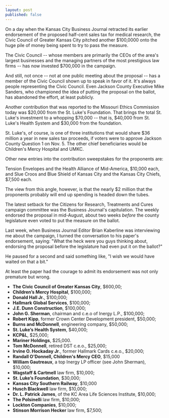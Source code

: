 ```yaml
---
layout: post
published: false
---
```


On a day when the Kansas City Business Journal retracted its earlier endorsement of the proposed half-cent sales tax for medical research, the Civic Council of Greater Kansas City pitched another $100,0000 onto the huge pile of money being spent to try to pass the measure. 

The Civic Council -- whose members are primarily the CEOs of the area's largest businesses and the managing partners of the most prestigious law firms -- has now invested $700,000 in the campaign.

And still, not once -- not at one public meeting about the proposal -- has a member of the Civic Council shown up to speak in favor of it. It's always people representing the Civic Council. Even Jackson County Executive Mike Sanders, who championed the idea of putting the proposal on the ballot, has abandoned the effort, at least publicly.

Another contribution that was reported to the Missouri Ethics Commission today was $20,000 from the St. Luke's Foundation. That brings the total St. Luke's investment to a whopping $70,000 -- that is, $40,000 from St. Luke's Health System and $30,000 from the foundation.

St. Luke's, of course, is one of three institutions that would share $36 million a year in new sales tax proceeds, if voters were to approve Jackson County Question 1 on Nov. 5. The other chief beneficiaries would be Children's Mercy Hospital and UMKC.

Other new entries into the contribution sweepstakes for the proponents are:

Tension Envelopes and the Health Alliance of Mid-America, $10,000 each, and Slue Croos and Blue Shield of Kansas City and the Kansas City Chiefs, $7,500 each. 
   
The view from this angle, however, is that the nearly $2 million that the proponents probably will end up spending is headed down the tubes. 

The latest setback for the Citizens for Research, Treatments and Cures campaign committee was the Business Journal's capitulation. The weekly endorsed the proposal in mid-August, about two weeks _before_ the county legislature even voted to put the measure on the ballot.

Last week, when Business Journal Editor Brian Kaberline was interviewing me about the campaign, I turned the conversation to his paper's endorsement, saying: "What the heck were you guys thinking about, endorsing the proposal before the legislature had even put it on the ballot?"

He paused for a second and said something like, "I wish we would have waited on that a bit."

At least the paper had the courage to admit its endorsement was not only premature but wrong.





-  **The Civic Council of Greater Kansas City**, $600,00;
-  **Children’s Mercy Hospital**, $100,000;
-  **Donald Hall Jr.**, $100,000;
-  **Hallmark Global Services**, $100,000;
-  **J.E. Dunn Construction**, $100,000;
-  **John G. Sherman**, chairman and c.e.o of Inergy L.P., $100,000;
-  **Robert Kipp**, former Crown Center Development president, $50,000;
-  **Burns and McDonnell**, engineering company, $50,000;
-  **St. Luke’s Health System**, $40,000;
-  **KCP&L**, $25,000;
-  **Mariner Holdings**, $25,000.
-  **Tom McDonnell**, retired DST c.e.o., $25,000;
-  **Irvine O. Hockaday Jr**., former Hallmark Cards c.e.o., $20,000;
-  **Randall O'Donnell, Children's Mercy CEO**, $15,000 
-  **William Gautreaux**, a top Inergy LP officer (see John Sherman), $10,000;
-  **Wagstaff & Cartmell** law firm, $10,000;
-  **St. Luke’s Foundation**, $30,000;
-  **Kansas City Southern Railway**, $10,000  
-  **Husch Blackwell** law firm, $10,000;
-  **Dr. L. Patrick James**, of the KC Area Life Sciences Institute, $10,000;
-  **The Polsinelli** law firm, $10,000;
-  **Lockton Companies**, $10,000;
-  **Stinson Morrison Hecker** law firm, $7,500;

